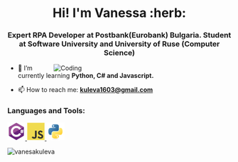 <h1 align="center">Hi! I'm Vanessa :herb: </h1>

<h3 align="center">Expert RPA Developer at Postbank(Eurobank) Bulgaria. Student at Software University and University of Ruse (Computer Science) </h3>

<img align="right" alt="Coding" width="400" src="https://www.ladobe.com.mx/wp-content/uploads/2021/11/7d701675-e5c2-026d-430d-ff4ba6f62542.gif">

- 🌱 I’m currently learning **Python, C# and Javascript.**

- 📫 How to reach me: **kuleva1603@gmail.com**


<h3 align="left">Languages and Tools:</h3>
<p align="left"> <a href="https://www.w3schools.com/cs/" target="_blank" rel="noreferrer"> <img src="https://raw.githubusercontent.com/devicons/devicon/master/icons/csharp/csharp-original.svg" alt="csharp" width="40" height="40"/> </a> <a href="https://developer.mozilla.org/en-US/docs/Web/JavaScript" target="_blank" rel="noreferrer"> <img src="https://raw.githubusercontent.com/devicons/devicon/master/icons/javascript/javascript-original.svg" alt="javascript" width="40" height="40"/> </a> <a href="https://www.python.org" target="_blank" rel="noreferrer"> <img src="https://raw.githubusercontent.com/devicons/devicon/master/icons/python/python-original.svg" alt="python" width="40" height="40"/> </a> </p>


<p><img align="left" src="https://github-readme-stats.vercel.app/api/top-langs?username=vanesakuleva&show_icons=true&hide_border=true&locale=en&layout=compact" alt="vanesakuleva" /></p>

